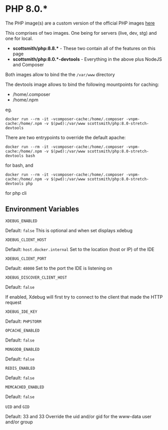 # PHP 8.0.*
The PHP image(s) are a custom version of the official PHP images [here](https://github.com/docker-library/php)

This comprises of two images. One being for servers (live, dev, stg) and one for local.

- **scottsmith/php:8.8.\*** - These two contain all of the features on this page
- **scottsmith/php:8.0.\*-devtools** - Everything in the above plus NodeJS and Composer

Both images allow to bind the the `/var/www` directory

The devtools image allows to bind the following mountpoints for caching:
- /home/.composer
- /home/.npm

eg.

`docker run --rm -it -vcomposer-cache:/home/.composer -vnpm-cache:/home/.npm -v $(pwd):/var/www scottsmith/php:8.0-stretch-devtools`

There are two entrypoints to override the default apache:

`docker run --rm -it -vcomposer-cache:/home/.composer -vnpm-cache:/home/.npm -v $(pwd):/var/www scottsmith/php:8.0-stretch-devtools bash`

for bash, and

`docker run --rm -it -vcomposer-cache:/home/.composer -vnpm-cache:/home/.npm -v $(pwd):/var/www scottsmith/php:8.0-stretch-devtools php`

for php cli

## Environment Variables
`XDEBUG_ENABLED`

Default: `false`
This is optional and when set displays xdebug

`XDEBUG_CLIENT_HOST`

Default: `host.docker.internal`
Set to the location (host or IP) of the IDE

`XDEBUG_CLIENT_PORT`

Default: `48000`
Set to the port the IDE is listening on

`XDEBUG_DISCOVER_CLIENT_HOST`

Default: `false`

If enabled, Xdebug will first try to connect to the client that made the HTTP request

`XDEBUG_IDE_KEY`

Default: `PHPSTORM`

`OPCACHE_ENABLED`

Default: `false`

`MONGODB_ENABLED`

Default: `false`

`REDIS_ENABLED`

Default: `false`

`MEMCACHED_ENABLED`

Default: `false`

`UID` and `GID`

Default: 33 and 33
Override the uid and/or gid for the www-data user and/or group
